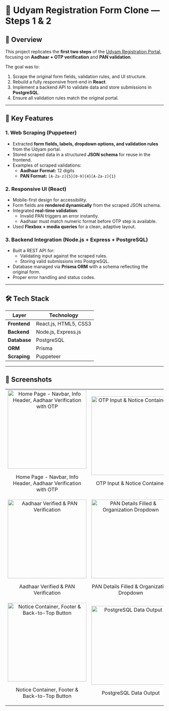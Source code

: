 # 🏢 Udyam Registration Form Clone — Steps 1 & 2

## 📄 Overview
This project replicates the **first two steps** of the [Udyam Registration Portal](https://udyamregistration.gov.in/UdyamRegistration.aspx), focusing on **Aadhaar + OTP verification** and **PAN validation**.

The goal was to:
1. Scrape the original form fields, validation rules, and UI structure.
2. Rebuild a fully responsive front-end in **React**.
3. Implement a backend API to validate data and store submissions in **PostgreSQL**.
4. Ensure all validation rules match the original portal.

---

## 🎯 Key Features
### 1. **Web Scraping** (Puppeteer)
- Extracted **form fields, labels, dropdown options, and validation rules** from the Udyam portal.
- Stored scraped data in a structured **JSON schema** for reuse in the frontend.
- Examples of scraped validations:
  - **Aadhaar Format:** 12 digits
  - **PAN Format:** `[A-Za-z]{5}[0-9]{4}[A-Za-z]{1}`

### 2. **Responsive UI** (React)
- Mobile-first design for accessibility.
- Form fields are **rendered dynamically** from the scraped JSON schema.
- Integrated **real-time validation**:
  - Invalid PAN triggers an error instantly.
  - Aadhaar must match numeric format before OTP step is available.
- Used **Flexbox + media queries** for a clean, adaptive layout.

### 3. **Backend Integration** (Node.js + Express + PostgreSQL)
- Built a REST API for:
  - Validating input against the scraped rules.
  - Storing valid submissions into PostgreSQL.
- Database managed via **Prisma ORM** with a schema reflecting the original form.
- Proper error handling and status codes.

---

## 🛠️ Tech Stack

| Layer        | Technology |
|--------------|------------|
| **Frontend** | React.js, HTML5, CSS3 |
| **Backend**  | Node.js, Express.js |
| **Database** | PostgreSQL |
| **ORM**      | Prisma |
| **Scraping** | Puppeteer |

---

## 📂 Screenshots

<table>
  <tr>
    <td align="center" width="50%">
      <img width="250" src="https://github.com/user-attachments/assets/0838adf2-f612-4bec-8d38-16a2544cfbe1" alt="Home Page - Navbar, Info Header, Aadhaar Verification with OTP" />
      <p>Home Page - Navbar, Info Header, Aadhaar Verification with OTP</p>
    </td>
    <td align="center" width="50%">
      <img width="250" src="https://github.com/user-attachments/assets/cc0446c6-e571-4721-8f34-13fd1fc09616" alt="OTP Input & Notice Container" />
      <p>OTP Input & Notice Container</p>
    </td>
  </tr>
  <tr>
    <td align="center" width="50%">
      <img width="250" src="https://github.com/user-attachments/assets/5c939556-5563-42bb-bacc-b33a1586c7ad" alt="Aadhaar Verified & PAN Verification" />
      <p>Aadhaar Verified & PAN Verification</p>
    </td>
    <td align="center" width="50%">
      <img width="250" src="https://github.com/user-attachments/assets/bfc14108-cd35-41d1-b906-40df43e38a29" alt="PAN Details Filled & Organization Dropdown" />
      <p>PAN Details Filled & Organization Dropdown</p>
    </td>
  </tr>
  <tr>
    <td align="center" width="50%">
      <img width="250" src="https://github.com/user-attachments/assets/d40b350d-2f0c-46bb-9487-381fffa0fc48" alt="Notice Container, Footer & Back-to-Top Button" />
      <p>Notice Container, Footer & Back-to-Top Button</p>
    </td>
    <td align="center" width="50%">
      <img width="250" src="https://github.com/user-attachments/assets/6bc81428-ef8f-4770-ab83-ad4bc4d4497b" alt="PostgreSQL Data Output" />
      <p>PostgreSQL Data Output</p>
    </td>
  </tr>
</table>








